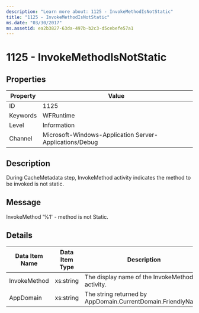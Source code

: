 ```yaml
---
description: "Learn more about: 1125 - InvokeMethodIsNotStatic"
title: "1125 - InvokeMethodIsNotStatic"
ms.date: "03/30/2017"
ms.assetid: ea2b3827-63da-497b-b2c3-d5cebefe57a1
---
```

# 1125 - InvokeMethodIsNotStatic

## Properties

| Property | Value |
| - | - |
|ID|1125|  
|Keywords|WFRuntime|  
|Level|Information|  
|Channel|Microsoft-Windows-Application Server-Applications/Debug|  
  
## Description  

 During CacheMetadata step, InvokeMethod activity indicates the method to be invoked is not static.  
  
## Message  

 InvokeMethod '%1' - method is not Static.  
  
## Details  
  
|Data Item Name|Data Item Type|Description|  
|--------------------|--------------------|-----------------|  
|InvokeMethod|xs:string|The display name of the InvokeMethod activity.|  
|AppDomain|xs:string|The string returned by AppDomain.CurrentDomain.FriendlyName.|
